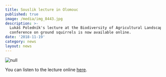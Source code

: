 ```yaml
---
title: Souslik lecture in Olomouc
published: true
image: /media/img_8443.jpg
description: >-
  Lukáš Poledník's lecture at the Biodiversity of Agricultural Landscape
  conference on ground squirrels is now available online.
date: '2018-11-19'
category: news
layout: news
---
```

![null](/media/pozvánka_olomouc.jpg)

You can listen to the lecture online [here](https://slideslive.com/38912228/sysli-na-vinici).
